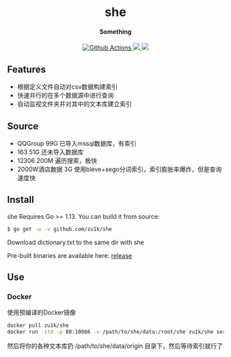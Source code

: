 <h1 align="center">
  <br>she<br>
</h1>

<h4 align="center">Something</h4>

<p align="center">
  <a href="https://github.com/zu1k/she/actions">
    <img src="https://img.shields.io/github/workflow/status/zu1k/she/Go?style=flat-square" alt="Github Actions">
  </a>
  <a href="https://goreportcard.com/report/github.com/zu1k/she">
    <img src="https://goreportcard.com/badge/github.com/zu1k/she?style=flat-square">
  </a>
  <a href="https://github.com/zu1k/she/releases">
    <img src="https://img.shields.io/github/release/zu1k/she/all.svg?style=flat-square">
  </a>
</p>

## Features

- 根据定义文件自动对csv数据构建索引
- 快速并行的在多个数据源中进行查询
- 自动监视文件夹并对其中的文本库建立索引


## Source

- QQGroup 99G 已导入mssql数据库，有索引
- 163 51G 还未导入数据库
- 12306 200M 遍历搜索，极快
- 2000W酒店数据 3G 使用bleve+sego分词索引，索引膨胀率爆炸，但是查询速度快


## Install

she Requires Go >= 1.13. You can build it from source:

```sh
$ go get -u -v github.com/zu1k/she
```

Download dictionary.txt to the same dir with she

Pre-built binaries are available here: [release](https://github.com/zu1k/she/releases)

## Use

### Docker

使用预编译的Docker镜像

```sh
docker pull zu1k/she
docker run -itd -p 80:10086 -v /path/to/she/data:/root/she zu1k/she serve -m auto
```

然后将你的各种文本库扔 /path/to/she/data/origin 目录下，然后等待索引就行了

